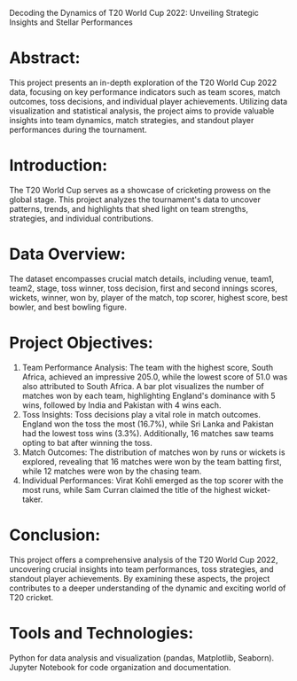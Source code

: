 Decoding the Dynamics of T20 World Cup 2022: Unveiling Strategic Insights and Stellar Performances
# Abstract:
This project presents an in-depth exploration of the T20 World Cup 2022 data, focusing on key performance indicators such as team scores, match outcomes, toss decisions, and individual player achievements. Utilizing data visualization and statistical analysis, the project aims to provide valuable insights into team dynamics, match strategies, and standout player performances during the tournament.
# Introduction:
The T20 World Cup serves as a showcase of cricketing prowess on the global stage. This project analyzes the tournament's data to uncover patterns, trends, and highlights that shed light on team strengths, strategies, and individual contributions.
# Data Overview:
The dataset encompasses crucial match details, including venue, team1, team2, stage, toss winner, toss decision, first and second innings scores, wickets, winner, won by, player of the match, top scorer, highest score, best bowler, and best bowling figure.
# Project Objectives:
   1. Team Performance Analysis:
      The team with the highest score, South Africa, achieved an impressive 205.0, while the lowest score of 51.0 was also attributed to South Africa. A bar plot visualizes the number of matches won by each team, highlighting England's dominance with 5 wins, followed by India and Pakistan with 4 wins each.
   2. Toss Insights:
      Toss decisions play a vital role in match outcomes. England won the toss the most (16.7%), while Sri Lanka and Pakistan had the lowest toss wins (3.3%). Additionally, 16 matches saw teams opting to bat after winning the toss.
   3. Match Outcomes:
      The distribution of matches won by runs or wickets is explored, revealing that 16 matches were won by the team batting first, while 12 matches were won by the chasing team.
   4. Individual Performances:
      Virat Kohli emerged as the top scorer with the most runs, while Sam Curran claimed the title of the highest wicket-taker.
# Conclusion:
This project offers a comprehensive analysis of the T20 World Cup 2022, uncovering crucial insights into team performances, toss strategies, and standout player achievements. By examining these aspects, the project contributes to a deeper understanding of the dynamic and exciting world of T20 cricket.
# Tools and Technologies:
Python for data analysis and visualization (pandas, Matplotlib, Seaborn).
Jupyter Notebook for code organization and documentation.
